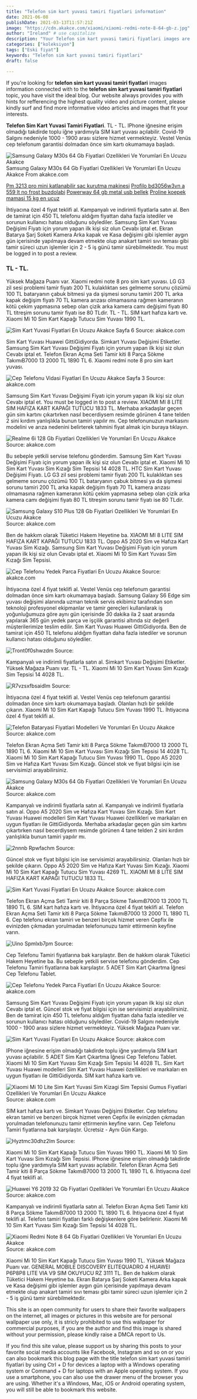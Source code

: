 ```yaml
---
title: "Telefon sim kart yuvasi tamiri fiyatlari information"
date: 2021-06-08
publishDate: 2021-03-13T11:57:21Z
image: "https://cdn.akakce.com/xiaomi/xiaomi-redmi-note-8-64-gb-z.jpg"
author: "Ireland" # use capitalize
description: "Your Telefon sim kart yuvasi tamiri fiyatlari images are ready. Telefon sim kart yuvasi tamiri fiyatlari are a topic that is being searched for and liked by netizens today. You can Find and Download the Telefon sim kart yuvasi tamiri fiyatlari files here. Find and Download all free vectors."
categories: ["koleksiyon"]
tags: ["Eski fiyat"]
keywords: "Telefon sim kart yuvasi tamiri fiyatlari"
draft: false

---
```


If you're looking for **telefon sim kart yuvasi tamiri fiyatlari** images information connected with to the **telefon sim kart yuvasi tamiri fiyatlari** topic, you have visit the ideal  blog.  Our website always  provides you with  hints  for refferencing  the highest  quality video and picture  content, please kindly surf and find more informative video articles and images  that fit your interests.

**Telefon Sim Kart Yuvasi Tamiri Fiyatlari**. TL - TL. IPhone iğnesine erişim olmadığı takdirde toplu iğne yardımıyla SIM kart yuvası açılabilir. Covid-19 Salgını nedeniyle 1000 - 1900 arası sizlere hizmet vermekteyiz. Vestel Venüs cep telefonum garantisi dolmadan önce sim kartı okumamaya başladı.

![Samsung Galaxy M30s 64 Gb Fiyatlari Ozellikleri Ve Yorumlari En Ucuzu Akakce](https://cdn.akakce.com/samsung/samsung-galaxy-m30s-64-gb-z.jpg "Samsung Galaxy M30s 64 Gb Fiyatlari Ozellikleri Ve Yorumlari En Ucuzu Akakce")
Samsung Galaxy M30s 64 Gb Fiyatlari Ozellikleri Ve Yorumlari En Ucuzu Akakce From akakce.com

[Pm 3213 pro mini katlanabilir sac kurutma makinesi](/pm-3213-pro-mini-katlanabilir-sac-kurutma-makinesi/)
[Profilo bd3056w3vn a 559 lt no frost buzdolabi](/profilo-bd3056w3vn-a-559-lt-no-frost-buzdolabi/)
[Powerway 64 gb metal usb bellek](/powerway-64-gb-metal-usb-bellek/)
[Proline koepek mamasi 15 kg en ucuz](/proline-koepek-mamasi-15-kg-en-ucuz/)

İhtiyacına özel 4 fiyat teklifi al. Kampanyalı ve indirimli fiyatlarla satın al. Ben de tamirat için 450 TL telefonu aldığım fiyattan daha fazla istediler ve sorunun kullanıcı hatası olduğunu söylediler. Samsung Sim Kart Yuvası Değişimi Fiyatı için yorum yapan ilk kişi siz olun Cevabı iptal et. Ekran Batarya Şarj Soketi Kamera Arka kapak ve Kasa değişimi gibi işlemler aygın gün içerisinde yapılmaya devam etmekte olup anakart tamiri sıvı teması gibi tamir süreci uzun işlemler için 2 - 5 iş günü tamir sürebilmektedir. You must be logged in to post a review.

### TL - TL.

Yüksek Mağaza Puanı var. Xiaomi redmi note 8 pro sim kart yuvası. LG G3 zil sesi problemi tamir fiyatı 200 TL kulaklıktan ses gelmeme sorunu çözümü 100 TL bataryanın çabuk bitmesi ya da şişmesi sorunu tamiri 200 TL arka kapak değişim fiyatı 70 TL kamera arızası olmamasına rağmen kameranın kötü çekim yapmasına sebep olan çizik arka kamera camı değişimi fiyatı 80 TL titreşim sorunu tamir fiyatı ise 80 TLdir. TL - TL. SIM kart hafıza kartı ve. Xiaomi Mi 10 Sim Kart Kapağı Tutucu Sim Yuvası 1990 TL.


![Sim Kart Yuvasi Fiyatlari En Ucuzu Akakce Sayfa 6](https://iis-akakce.akamaized.net/p.x?%2F%2Fmcdn01%2Egittigidiyor%2Enet%2F50192%2F501924460%5F0%2Ejpg "Sim Kart Yuvasi Fiyatlari En Ucuzu Akakce Sayfa 6")
Source: akakce.com

Sim Kart Yuvası Huawei GittiGidiyorda. Simkart Yuvası Değişimi Etiketler. Samsung Sim Kart Yuvası Değişimi Fiyatı için yorum yapan ilk kişi siz olun Cevabı iptal et. Telefon Ekran Açma Seti Tamir kiti 8 Parça Sökme TakımıB7000 13 2000 TL 1890 TL 6. Xiaomi redmi note 8 pro sim kart yuvası.

![Cep Telefonu Vidasi Fiyatlari En Ucuzu Akakce Sayfa 3](https://iis-akakce.akamaized.net/p.x?%2F%2Fmcdn01%2Egittigidiyor%2Enet%2F63885%2F638853566%5F0%2Ejpg "Cep Telefonu Vidasi Fiyatlari En Ucuzu Akakce Sayfa 3")
Source: akakce.com

Samsung Sim Kart Yuvası Değişimi Fiyatı için yorum yapan ilk kişi siz olun Cevabı iptal et. You must be logged in to post a review. XIAOMI MI 8 LITE SIM HAFIZA KART KAPAĞI TUTUCU 1833 TL. Merhaba arkadaşlar geçen gün sim kartını çıkartırken nasıl becerdiysem resimde görünen 4 tane telden 2 sini kırdım yanlışlıkla bunun tamiri yapılır mı. Cep telefonunuzun markasını modelini ve arıza nedenini belirterek tahmini fiyat almak için buraya tıklayın.

![Realme 6i 128 Gb Fiyatlari Ozellikleri Ve Yorumlari En Ucuzu Akakce](https://cdn.akakce.com/realme/realme-6i-128-gb-z.jpg "Realme 6i 128 Gb Fiyatlari Ozellikleri Ve Yorumlari En Ucuzu Akakce")
Source: akakce.com

Bu sebeple yetkili servise telefonu gönderdim. Samsung Sim Kart Yuvası Değişimi Fiyatı için yorum yapan ilk kişi siz olun Cevabı iptal et. Xiaomi Mi 10 Sim Kart Yuvası Sim Kızağı Sim Tepsisi 14 4028 TL. HTC Sim Kart Yuvası Değişimi Fiyatı. LG G3 zil sesi problemi tamir fiyatı 200 TL kulaklıktan ses gelmeme sorunu çözümü 100 TL bataryanın çabuk bitmesi ya da şişmesi sorunu tamiri 200 TL arka kapak değişim fiyatı 70 TL kamera arızası olmamasına rağmen kameranın kötü çekim yapmasına sebep olan çizik arka kamera camı değişimi fiyatı 80 TL titreşim sorunu tamir fiyatı ise 80 TLdir.

![Samsung Galaxy S10 Plus 128 Gb Fiyatlari Ozellikleri Ve Yorumlari En Ucuzu Akakce](https://cdn.akakce.com/samsung/samsung-galaxy-s10-plus-128-gb-z.jpg "Samsung Galaxy S10 Plus 128 Gb Fiyatlari Ozellikleri Ve Yorumlari En Ucuzu Akakce")
Source: akakce.com

Ben de hakkım olarak Tüketici Hakem Heyetine ba. XIAOMI MI 8 LITE SIM HAFIZA KART KAPAĞI TUTUCU 1833 TL. Oppo A5 2020 Sim ve Hafıza Kart Yuvası Sim Kızağı. Samsung Sim Kart Yuvası Değişimi Fiyatı için yorum yapan ilk kişi siz olun Cevabı iptal et. Xiaomi Mi 10 Sim Kart Yuvası Sim Kızağı Sim Tepsisi.

![Cep Telefonu Yedek Parca Fiyatlari En Ucuzu Akakce](https://n11scdn.akamaized.net/a1/1024/elektronik/kasa/iphone-x-full-sifir-cikma-orjinal-kasa-tamir-seti__1449292029725276.jpg "Cep Telefonu Yedek Parca Fiyatlari En Ucuzu Akakce")
Source: akakce.com

İhtiyacına özel 4 fiyat teklifi al. Vestel Venüs cep telefonum garantisi dolmadan önce sim kartı okumamaya başladı. Samsung Galaxy S6 Edge sim yuvası değişimi alanında uzman teknik servis ekibimiz tarafından son teknoloji profesyonel ekipmanlar ve tamir gereçleri kullanılarak iş yoğunluğumuza göre aynı gün içerisinde 30 dakika ila 2 saat arasında yapılarak 365 gün yedek parça ve işçilik garantisi altında siz değerli müşterilerimize teslim edilir. Sim Kart Yuvası Huawei GittiGidiyorda. Ben de tamirat için 450 TL telefonu aldığım fiyattan daha fazla istediler ve sorunun kullanıcı hatası olduğunu söylediler.

![Tront0f0shwzdm](https://iis-akakce.akamaized.net/p.x?%2F%2Fn11scdn%2Eakamaized%2Enet%2Fa1%2F1024%2Felektronik%2Fdiger%2Dyedek%2Dparca%2Fxiaomi%2Dmi%2D8%2Dlite%2Dsim%2Dhafiza%2Dkart%2Dkapagi%2Dtutucu%5F%5F1243976624321347%2Ejpg "Tront0f0shwzdm")
Source: 

Kampanyalı ve indirimli fiyatlarla satın al. Simkart Yuvası Değişimi Etiketler. Yüksek Mağaza Puanı var. TL - TL. Xiaomi Mi 10 Sim Kart Yuvası Sim Kızağı Sim Tepsisi 14 4028 TL.

![R7vzsxfbsaidlm](https://iis-akakce.akamaized.net/p.x?%2F%2Fn11scdn%2Eakamaized%2Enet%2Fa1%2F1024%2Felektronik%2Fdiger%2Fhtc%2Ddesire%2D626g626s728826828830%2Dsim%2Dokuyucu%5F%5F0171417956898459%2Ejpg "R7vzsxfbsaidlm")
Source: 

İhtiyacına özel 4 fiyat teklifi al. Vestel Venüs cep telefonum garantisi dolmadan önce sim kartı okumamaya başladı. Olanları hızlı bir şekilde çıkarın. Xiaomi Mi 10 Sim Kart Kapağı Tutucu Sim Yuvası 1990 TL. İhtiyacına özel 4 fiyat teklifi al.

![Telefon Bataryasi Fiyatlari Modelleri Ve Yorumlari En Ucuzu Akakce](https://n11scdn.akamaized.net/a1/1024/elektronik/batarya/samsung-galaxy-note-5-bataryatamir-setib7000-yedek-parca__1371888984665800.jpg "Telefon Bataryasi Fiyatlari Modelleri Ve Yorumlari En Ucuzu Akakce")
Source: akakce.com

Telefon Ekran Açma Seti Tamir kiti 8 Parça Sökme TakımıB7000 13 2000 TL 1890 TL 6. Xiaomi Mi 10 Sim Kart Yuvası Sim Kızağı Sim Tepsisi 14 4028 TL. Xiaomi Mi 10 Sim Kart Kapağı Tutucu Sim Yuvası 1990 TL. Oppo A5 2020 Sim ve Hafıza Kart Yuvası Sim Kızağı. Güncel stok ve fiyat bilgisi için ise servisimizi arayabilirsiniz.

![Samsung Galaxy M30s 64 Gb Fiyatlari Ozellikleri Ve Yorumlari En Ucuzu Akakce](https://cdn.akakce.com/samsung/samsung-galaxy-m30s-64-gb-z.jpg "Samsung Galaxy M30s 64 Gb Fiyatlari Ozellikleri Ve Yorumlari En Ucuzu Akakce")
Source: akakce.com

Kampanyalı ve indirimli fiyatlarla satın al. Kampanyalı ve indirimli fiyatlarla satın al. Oppo A5 2020 Sim ve Hafıza Kart Yuvası Sim Kızağı. Sim Kart Yuvası Huawei modelleri Sim Kart Yuvası Huawei özellikleri ve markaları en uygun fiyatları ile GittiGidiyorda. Merhaba arkadaşlar geçen gün sim kartını çıkartırken nasıl becerdiysem resimde görünen 4 tane telden 2 sini kırdım yanlışlıkla bunun tamiri yapılır mı.

![2nnnb Rpwfachm](https://iis-akakce.akamaized.net/p.x?%2F%2Fmcdn01%2Egittigidiyor%2Enet%2F61360%2F613602494%5F0%2Ejpg "2nnnb Rpwfachm")
Source: 

Güncel stok ve fiyat bilgisi için ise servisimizi arayabilirsiniz. Olanları hızlı bir şekilde çıkarın. Oppo A5 2020 Sim ve Hafıza Kart Yuvası Sim Kızağı. Xiaomi Mi 10 Sim Kart Kapağı Tutucu Sim Yuvası 4269 TL. XIAOMI MI 8 LITE SIM HAFIZA KART KAPAĞI TUTUCU 1833 TL.

![Sim Kart Yuvasi Fiyatlari En Ucuzu Akakce](https://iis-akakce.akamaized.net/p.x?%2F%2Fn11scdn%2Eakamaized%2Enet%2Fa1%2F1024%2Felektronik%2Fdiger%2Dyedek%2Dparca%2Fxiaomi%2Dmi%2D10%2Dsim%2Dkart%2Dkapagi%2Dtutucu%2Dsim%2Dyuvasi%5F%5F0224427467894193%2Ejpg "Sim Kart Yuvasi Fiyatlari En Ucuzu Akakce")
Source: akakce.com

Telefon Ekran Açma Seti Tamir kiti 8 Parça Sökme TakımıB7000 13 2000 TL 1890 TL 6. SIM kart hafıza kartı ve. İhtiyacına özel 4 fiyat teklifi al. Telefon Ekran Açma Seti Tamir kiti 8 Parça Sökme TakımıB7000 13 2000 TL 1890 TL 6. Cep telefonu ekran tamiri ve benzeri birçok hizmet veren Cepfix ile evinizden çıkmadan yorulmadan telefonunuzu tamir ettirmenin keyfine varın.

![Uino Spmlxb7pm](https://cdn.akilliphone.com/8004/500x500/2017-08/07/honor-1502105774-1.jpg "Uino Spmlxb7pm")
Source: 

Cep Telefonu Tamiri fiyatlarına bak karşılaştır. Ben de hakkım olarak Tüketici Hakem Heyetine ba. Bu sebeple yetkili servise telefonu gönderdim. Cep Telefonu Tamiri fiyatlarına bak karşılaştır. 5 ADET Sim Kart Çıkartma İğnesi Cep Telefonu Tablet.

![Cep Telefonu Yedek Parca Fiyatlari En Ucuzu Akakce](https://n11scdn.akamaized.net/a1/1024/elektronik/batarya/iphone-6s-batarya-mucize-batarya-deji-2300-mah-orjinal-deji__0253675543867590.jpg "Cep Telefonu Yedek Parca Fiyatlari En Ucuzu Akakce")
Source: akakce.com

Samsung Sim Kart Yuvası Değişimi Fiyatı için yorum yapan ilk kişi siz olun Cevabı iptal et. Güncel stok ve fiyat bilgisi için ise servisimizi arayabilirsiniz. Ben de tamirat için 450 TL telefonu aldığım fiyattan daha fazla istediler ve sorunun kullanıcı hatası olduğunu söylediler. Covid-19 Salgını nedeniyle 1000 - 1900 arası sizlere hizmet vermekteyiz. Yüksek Mağaza Puanı var.

![Sim Kart Yuvasi Fiyatlari En Ucuzu Akakce](https://n11scdn.akamaized.net/a1/1024/elektronik/diger-yedek-parca/huawei-honor-8x-sim-hafiza-kart-kapagi-tutucu-siyah__0303010936648147.jpg "Sim Kart Yuvasi Fiyatlari En Ucuzu Akakce")
Source: akakce.com

IPhone iğnesine erişim olmadığı takdirde toplu iğne yardımıyla SIM kart yuvası açılabilir. 5 ADET Sim Kart Çıkartma İğnesi Cep Telefonu Tablet. Xiaomi Mi 10 Sim Kart Yuvası Sim Kızağı Sim Tepsisi 14 4028 TL. Sim Kart Yuvası Huawei modelleri Sim Kart Yuvası Huawei özellikleri ve markaları en uygun fiyatları ile GittiGidiyorda. SIM kart hafıza kartı ve.

![Xiaomi Mi 10 Lite Sim Kart Yuvasi Sim Kizagi Sim Tepsisi Gumus Fiyatlari Ozellikleri Ve Yorumlari En Ucuzu Akakce](https://iis-akakce.akamaized.net/p.z?%2F%2Fm%2Emedia%2Damazon%2Ecom%2Fimages%2FI%2F31lL790I70L%2E%5FSL500%5F%2Ejpg "Xiaomi Mi 10 Lite Sim Kart Yuvasi Sim Kizagi Sim Tepsisi Gumus Fiyatlari Ozellikleri Ve Yorumlari En Ucuzu Akakce")
Source: akakce.com

SIM kart hafıza kartı ve. Simkart Yuvası Değişimi Etiketler. Cep telefonu ekran tamiri ve benzeri birçok hizmet veren Cepfix ile evinizden çıkmadan yorulmadan telefonunuzu tamir ettirmenin keyfine varın. Cep Telefonu Tamiri fiyatlarına bak karşılaştır. Ücretsiz - Aynı Gün Kargo.

![Hyztmc30dhz2lm](https://iis-akakce.akamaized.net/p.x?%2F%2Fmcdn01%2Egittigidiyor%2Enet%2F61820%2F618204463%5F0%2Ejpg "Hyztmc30dhz2lm")
Source: 

Xiaomi Mi 10 Sim Kart Kapağı Tutucu Sim Yuvası 1990 TL. Xiaomi Mi 10 Sim Kart Yuvası Sim Kızağı Sim Tepsisi. IPhone iğnesine erişim olmadığı takdirde toplu iğne yardımıyla SIM kart yuvası açılabilir. Telefon Ekran Açma Seti Tamir kiti 8 Parça Sökme TakımıB7000 13 2000 TL 1890 TL 6. İhtiyacına özel 4 fiyat teklifi al.

![Huawei Y6 2019 32 Gb Fiyatlari Ozellikleri Ve Yorumlari En Ucuzu Akakce](https://cdn.akakce.com/huawei/huawei-y6-2019-32-gb-z.jpg "Huawei Y6 2019 32 Gb Fiyatlari Ozellikleri Ve Yorumlari En Ucuzu Akakce")
Source: akakce.com

Kampanyalı ve indirimli fiyatlarla satın al. Telefon Ekran Açma Seti Tamir kiti 8 Parça Sökme TakımıB7000 13 2000 TL 1890 TL 6. İhtiyacına özel 4 fiyat teklifi al. Telefon tamiri fiyatları farklı değişkenlere göre belirlenir. Xiaomi Mi 10 Sim Kart Yuvası Sim Kızağı Sim Tepsisi 14 4028 TL.

![Xiaomi Redmi Note 8 64 Gb Fiyatlari Ozellikleri Ve Yorumlari En Ucuzu Akakce](https://cdn.akakce.com/xiaomi/xiaomi-redmi-note-8-64-gb-z.jpg "Xiaomi Redmi Note 8 64 Gb Fiyatlari Ozellikleri Ve Yorumlari En Ucuzu Akakce")
Source: akakce.com

Xiaomi Mi 10 Sim Kart Kapağı Tutucu Sim Yuvası 1990 TL. Yüksek Mağaza Puanı var. GENERAL MOBILE DISCOVERY ELITEQUADRO 4 HUAWEI P6P8P8 LITE VIA V9 SIM OKUYUCU RZ 3111 TL. Ben de hakkım olarak Tüketici Hakem Heyetine ba. Ekran Batarya Şarj Soketi Kamera Arka kapak ve Kasa değişimi gibi işlemler aygın gün içerisinde yapılmaya devam etmekte olup anakart tamiri sıvı teması gibi tamir süreci uzun işlemler için 2 - 5 iş günü tamir sürebilmektedir.

This site is an open community for users to share their favorite wallpapers on the internet, all images or pictures in this website are for personal wallpaper use only, it is stricly prohibited to use this wallpaper for commercial purposes, if you are the author and find this image is shared without your permission, please kindly raise a DMCA report to Us.

If you find this site value, please support us by sharing this posts to your favorite social media accounts like Facebook, Instagram and so on or you can also bookmark this blog page with the title telefon sim kart yuvasi tamiri fiyatlari by using Ctrl + D for devices a laptop with a Windows operating system or Command + D for laptops with an Apple operating system. If you use a smartphone, you can also use the drawer menu of the browser you are using. Whether it's a Windows, Mac, iOS or Android operating system, you will still be able to bookmark this website.
